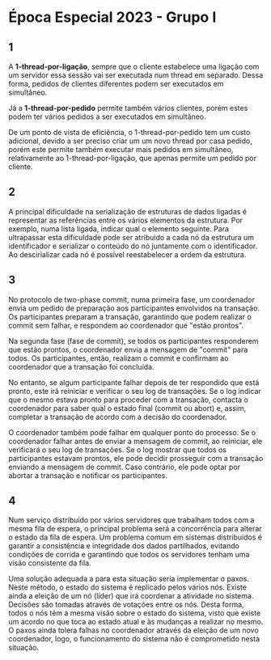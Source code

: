 # Época Especial 2023 - Grupo I

## 1

A **1-thread-por-ligação**, sempre que o cliente estabelece uma ligação com um servidor essa sessão vai ser executada num thread em separado. Dessa forma,  pedidos de clientes diferentes podem ser executados em simultâneo.

Já a **1-thread-por-pedido** permite também vários clientes, porém estes podem ter vários pedidos a ser executados em simultâneo. 

De um ponto de vista de eficiência, o 1-thread-por-pedido tem um custo adicional, devido a ser preciso criar um um novo thread por casa pedido, porém este permite também executar mais pedidos em simultâneo, relativamente ao 1-thread-por-ligação, que apenas permite um pedido por cliente.

## 2

A principal dificuldade na serialização de estruturas de dados ligadas é representar as referências entre os vários elementos da estrutura. Por exemplo, numa lista ligada, indicar qual o elemento seguinte. Para ultrapassar esta dificuldade pode ser atribuido a cada nó da estrutura um identificador e serializar o conteúdo do nó juntamente com o identificador. Ao descirializar cada nó é possível reestabelecer a ordem da estrutura.

## 3

No protocolo de two-phase commit, numa primeira fase, um coordenador envia um pedido de preparação aos participantes envolvidos na transação. Os participantes preparam a transação, garantindo que podem realizar o commit sem falhar, e respondem ao coordenador que "estão prontos".

Na segunda fase (fase de commit), se todos os participantes responderem que estão prontos, o coordenador envia a mensagem de "commit" para todos. Os participantes, então, realizam o commit e confirmam ao coordenador que a transação foi concluída.

No entanto, se algum participante falhar depois de ter respondido que está pronto, este irá reiniciar e verificar o seu log de transações. Se o log indicar que o mesmo estava pronto para proceder com a transação, contacta o coordenador para saber qual o estado final (commit ou abort) e, assim, completar a transação de acordo com a decisão do coordenador.

O coordenador também pode falhar em qualquer ponto do processo. Se o coordenador falhar antes de enviar a mensagem de commit, ao reiniciar, ele verificará o seu log de transações. Se o log mostrar que todos os participantes estavam prontos, ele pode decidir prosseguir com a transação enviando a mensagem de commit. Caso contrário, ele pode optar por abortar a transação e notificar os participantes.

## 4

Num serviço distribuído por vários servidores que trabalham todos com a mesma fila de espera, o principal problema será a concorrência para alterar o estado da fila de espera. Um problema comum em sistemas distribuídos é garantir a consistência e integridade dos dados partilhados, evitando condições de corrida e garantindo que todos os servidores tenham uma visão consistente da fila. 

Uma solução adequada a para esta situação seria implementar o paxos. Neste método, o estado do sistema é replicado pelos vários nós. Existe ainda a eleição de um nó (líder) que irá coordenar a atividade no sistema. Decisões são tomadas através de votações entre os nós. Desta forma, todos o nós têm a mesma visão sobre o estado do sistema, visto que existe um acordo no que toca ao estado atual e às mudanças a realizar no mesmo. O paxos ainda tolera falhas no coordenador através da eleição de um novo coordenador, logo, o funcionamento do sistema não é comprometido nesta situação.